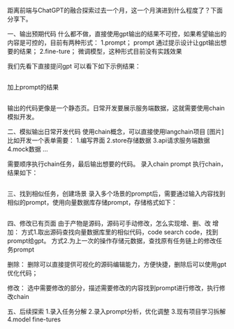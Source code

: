 距离前端与ChatGPT的融合探索过去一个月，这一个月演进到什么程度了？下面分享下。

一、输出预期代码
什么都不做，直接使用gpt输出的结果不可控，如果希望输出的内容是可控的，目前有两种形式：
1.prompt；
prompt 通过提示设计让gpt输出想要的结果；
2.fine-ture；
微调模型，这种形式目前没有实践效果

我们先看下直接提问gpt
可以看下如下示例结果：

```jsx

```

加上prompt的结果
```jsx

```

输出的代码更像是一个静态页。日常开发要展示服务端数据，这就需要使用chain模拟开发。

二、模拟输出日常开发代码
使用chain概念，可以直接使用langchain项目
[图片]
比如开发一个表单需要：
1.编写界面
2.store存储数据
3.api请求服务端数据
4.mock数据
...

需要顺序执行chain任务，最后输出想要的代码。
录入chain prompt
执行chain，结果如下：

```jsx

```

三、找到相似任务，创建场景
录入多个场景的prompt后，需要通过输入内容找到相似的prompt，使用向量数据库存储prompt，存储格式如下：
```jsx
```



四、修改已有页面
由于产物是源码，源码可手动修改，怎么实现增、删、改
增加：
方式1.取出源码查找向量数据库里的相似代码，code search code，找到prompt给gpt。
方式2.为上一次的操作存储元数据，查找原有任务链上的修改任务prompt

删除：
删除可以直接提供可视化的源码编辑能力，方便快捷，删除后可以使用gpt优化代码；


修改：
选中需要修改的部分，描述需要修改的内容找到prompt进行修改，执行修改chain


五、后续探索
1.录入任务分解
2.录入prompt分析，优化调整
3.现有项目学习拆解
4.model fine-tures










